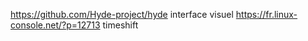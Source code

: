 https://github.com/Hyde-project/hyde interface visuel
https://fr.linux-console.net/?p=12713 timeshift